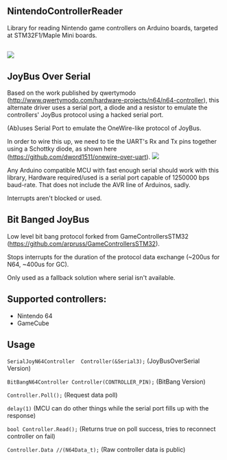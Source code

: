 ## NintendoControllerReader
Library for reading Nintendo game controllers on Arduino boards, targeted at STM32F1/Maple Mini boards.

##

![](https://raw.githubusercontent.com/GitMoDu/NintendoControllerReader/master/media/GameCubeControllerTesting.gif)


## JoyBus Over Serial
Based on the work published by qwertymodo (http://www.qwertymodo.com/hardware-projects/n64/n64-controller), this alternate driver uses a serial port, a diode and a resistor to emulate the controllers' JoyBus protocol using a hacked serial port.

(Ab)uses Serial Port to emulate the OneWire-like protocol of JoyBus.

In order to wire this up, we need to tie the UART's Rx and Tx pins together using a Schottky diode, as shown here (https://github.com/dword1511/onewire-over-uart).
![](https://raw.githubusercontent.com/GitMoDu/NintendoControllerReader/master/media/pp2od_rd.png)

Any Arduino compatible MCU with fast enough serial should work with this library, Hardware required/used is a serial port capable of 1250000 bps baud-rate. That does not include the AVR line of Arduinos, sadly.

Interrupts aren't blocked or used.

## Bit Banged JoyBus
Low level bit bang protocol forked from GameControllersSTM32 (https://github.com/arpruss/GameControllersSTM32).

Stops interrupts for the duration of the protocol data exchange (~200us for N64, ~400us for GC).

Only used as a fallback solution where serial isn't available.


## Supported controllers:
  * Nintendo 64
  * GameCube


## Usage  
`SerialJoyN64Controller  Controller(&Serial3);` (JoyBusOverSerial Version)

`BitBangN64Controller Controller(CONTROLLER_PIN);` (BitBang Version)


`Controller.Poll();` (Request data poll)

`delay(1)` (MCU can do other things while the serial port fills up with the response)

`bool Controller.Read();` (Returns true on poll success, tries to reconnect controller on fail)

`Controller.Data //(N64Data_t);` (Raw controller data is public)
